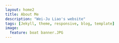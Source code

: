 ```yaml
---
layout: home2
title: About Me
description: "Wei-Ju Liao's website"
tags: [Jekyll, theme, responsive, blog, template] 
image:
  feature: boat banner.JPG
---
```



